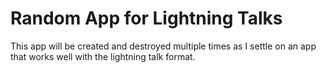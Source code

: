Random App for Lightning Talks
===

This app will be created and destroyed multiple times as I settle on an
app that works well with the lightning talk format.


